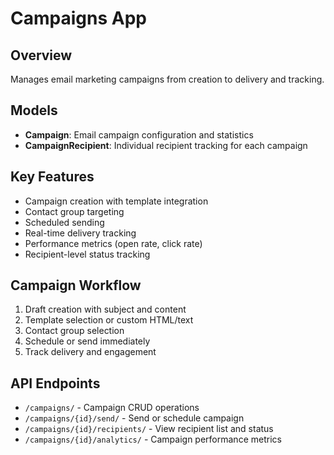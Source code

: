 # Campaigns App

## Overview
Manages email marketing campaigns from creation to delivery and tracking.

## Models
- **Campaign**: Email campaign configuration and statistics
- **CampaignRecipient**: Individual recipient tracking for each campaign

## Key Features
- Campaign creation with template integration
- Contact group targeting
- Scheduled sending
- Real-time delivery tracking
- Performance metrics (open rate, click rate)
- Recipient-level status tracking

## Campaign Workflow
1. Draft creation with subject and content
2. Template selection or custom HTML/text
3. Contact group selection
4. Schedule or send immediately
5. Track delivery and engagement

## API Endpoints
- `/campaigns/` - Campaign CRUD operations
- `/campaigns/{id}/send/` - Send or schedule campaign
- `/campaigns/{id}/recipients/` - View recipient list and status
- `/campaigns/{id}/analytics/` - Campaign performance metrics
